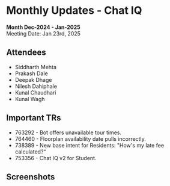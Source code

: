 # Monthly Updates - Chat IQ

**Month Dec-2024 - Jan-2025** \
Meeting Date: Jan 23rd, 2025

## Attendees

- Siddharth Mehta
- Prakash Dale
- Deepak Dhage
- Nilesh Dahiphale
- Kunal Chaudhari
- Kunal Wagh

## Important TRs

- 763292 - Bot offers unavailable tour times.
- 764460 - Floorplan availability date pulls incorrectly.
- 738389 - New base intent for Residents: "How's my late fee calculated?“
- 753356 - Chat IQ v2 for Student.

## Screenshots

